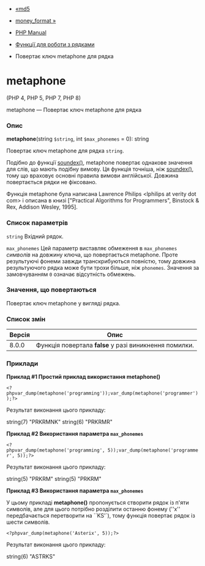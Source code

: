 - [«md5](function.md5.md)
- [money_format »](function.money-format.md)

- [PHP Manual](index.md)
- [Функції для роботи з рядками](ref.strings.md)
- Повертає ключ metaphone для рядка

# metaphone

(PHP 4, PHP 5, PHP 7, PHP 8)

metaphone — Повертає ключ metaphone для рядка

### Опис

**metaphone**(string `$string`, int `$max_phonemes` = 0): string

Повертає ключ metaphone для рядка `string`.

Подібно до функції [soundex()](function.soundex.md), metaphone повертає
однакове значення для слів, що мають подібну вимову. Ця функція
точніша, ніж [soundex()](function.soundex.md), тому що враховує
основні правила вимови англійської. Довжина повертається
рядки не фіксовано.

Функція metaphone була написана Lawrence Philips <lphilips at verity
dot com\> і описана в книзі ["Practical Algorithms for Programmers",
Binstock & Rex, Addison Wesley, 1995].

### Список параметрів

`string`
Вхідний рядок.

`max_phonemes`
Цей параметр виставляє обмеження в `max_phonemes` *символів* на
довжину ключа, що повертається metaphone. Проте результуючі фонеми завжди
транскрибуються повністю, тому довжина результуючого рядка може
бути трохи більше, ніж `phonemes`. Значення за замовчуванням `0` означає
відсутність обмежень.

### Значення, що повертаються

Повертає ключ metaphone у вигляді рядка.

### Список змін

| Версія | Опис                                                   |
|--------|--------------------------------------------------------|
| 8.0.0  | Функція повертала **false** у разі виникнення помилки. |

### Приклади

**Приклад #1 Простий приклад використання **metaphone()****

` <?phpvar_dump(metaphone('programming'));var_dump(metaphone('programmer'));?> `

Результат виконання цього прикладу:

string(7) "PRKRMNK"
string(6) "PRKRMR"

**Приклад #2 Використання параметра `max_phonemes`**

` <?phpvar_dump(metaphone('programming', 5));var_dump(metaphone('programmer', 5));?> `

Результат виконання цього прикладу:

string(5) "PRKRM"
string(5) "PRKRM"

**Приклад #3 Використання параметра `max_phonemes`**

У цьому прикладі **metaphone()** пропонується створити рядок із п'яти
символів, але для цього потрібно розділити останню фонему (''x''
передбачається перетворити на ``KS'`), тому функція повертає
рядок із шести символів.

` <?phpvar_dump(metaphone('Asterix', 5));?> `

Результат виконання цього прикладу:

string(6) "ASTRKS"
